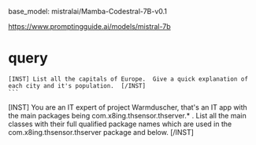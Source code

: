

base_model: mistralai/Mamba-Codestral-7B-v0.1


https://www.promptingguide.ai/models/mistral-7b


# query
````
[INST] List all the capitals of Europe.  Give a quick explanation of each city and it's population.  [/INST] 
```

````
[INST]  You are an IT expert of project Warmduscher, that's an IT app with the main packages being com.x8ing.thsensor.thserver.* . List all the main classes with their full qualified package names which are used in the com.x8ing.thsensor.thserver package and below.  [/INST] 
````


